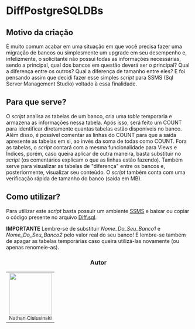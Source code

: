 # DiffPostgreSQLDBs

## Motivo da criação
É muito comum acabar em uma situação em que você precisa fazer uma migração de bancos ou simplesmente um upgrade em seu desempenho e, infelizmente, o solicitante não possui todas as informações necessárias, sendo a principal, qual dos bancos em questão deverá ser o principal? Qual a diferença entre os outros? Qual a diferença de tamanho entre eles? 
E foi pensando assim que decidi fazer esse simples *script* para SSMS (Sql Server Management Studio) voltado à essa finalidade. 

## Para que serve?
O *script* analisa as tabelas de um banco, cria uma *table* temporaria e armazena as informações nessa tabela. Após isso, será feito um COUNT para identificar diretamente quantas tabelas estão disponíveis no banco. Além disso, é possível comentar as linhas do COUNT para que a saída apresente as tabelas em si, ao invés da soma de todas como COUNT. Fora as tabelas, o *script* contará com a mesma funcionalidade para Views e Índices, porém, caso queira aplicar de outra maneira, basta substituir no *script* (os comentários explicam o que as linhas estão fazendo). Também serve para visualizar as tabelas de "diferença" entre os bancos e, posteriormente, visualizar seu conteúdo. O *script* também conta com uma verificação rápida de tamanho do banco (saída em MB).

## Como utilizar?
Para utilizar este *script* basta possuir um ambiente [SSMS](https://learn.microsoft.com/en-us/sql/ssms/download-sql-server-management-studio-ssms?view=sql-server-ver16) e baixar ou copiar o código presente no arquivo [Diff.sql](https://github.com/AoiteFoca/DiffSQLServerDBs/blob/main/Diff.sql).

**IMPORTANTE** Lembre-se de substituir *Nome_Do_Seu_Banco1* e *Nome_Do_Seu_Banco2* pelo valor real do seu banco! E lembre-se também de apagar as tabelas temporárias caso queira utilizá-las novamente (ou apenas renomeie-as).

<div align="center">
<h3 align="center">Autor</h3>
<table>
  <tr>
    <td align="center"><a href="https://github.com/AoiteFoca"><img loading="lazy" src="https://avatars.githubusercontent.com/u/141975272?v=4" width="115"><br><sub>Nathan Cielusinski</sub></a></td>
  </tr>
</table>

